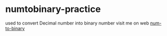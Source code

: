 # numtobinary-practice
used to convert Decimal number into binary number
visit me on web [num-to-binary](https://nithinkalyan41.github.io/numtobinary-practice/)
